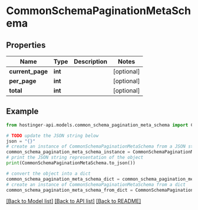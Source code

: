 # CommonSchemaPaginationMetaSchema


## Properties

Name | Type | Description | Notes
------------ | ------------- | ------------- | -------------
**current_page** | **int** |  | [optional] 
**per_page** | **int** |  | [optional] 
**total** | **int** |  | [optional] 

## Example

```python
from hostinger-api.models.common_schema_pagination_meta_schema import CommonSchemaPaginationMetaSchema

# TODO update the JSON string below
json = "{}"
# create an instance of CommonSchemaPaginationMetaSchema from a JSON string
common_schema_pagination_meta_schema_instance = CommonSchemaPaginationMetaSchema.from_json(json)
# print the JSON string representation of the object
print(CommonSchemaPaginationMetaSchema.to_json())

# convert the object into a dict
common_schema_pagination_meta_schema_dict = common_schema_pagination_meta_schema_instance.to_dict()
# create an instance of CommonSchemaPaginationMetaSchema from a dict
common_schema_pagination_meta_schema_from_dict = CommonSchemaPaginationMetaSchema.from_dict(common_schema_pagination_meta_schema_dict)
```
[[Back to Model list]](../README.md#documentation-for-models) [[Back to API list]](../README.md#documentation-for-api-endpoints) [[Back to README]](../README.md)


